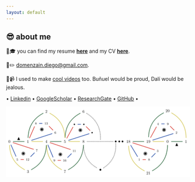 ```yaml
---
layout: default
---
```


## 😎 about me

📝🎓 you can find my resume **[here](./resume.pdf)** and my CV **[here](./diego-cv.pdf)**.

📧✏️ domenzain.diego@gmail.com.

🎨📹 I used to make [cool videos](https://vimeo.com/muantariclo) too. Buñuel would be proud, Dalí would be jealous.

• [Linkedin](https://www.linkedin.com/in/diego-domenzain-67431171/) • [GoogleScholar](https://scholar.google.com/citations?user=tve8X08AAAAJ&hl) • [ResearchGate](https://www.researchgate.net/profile/Diego_Domenzain) • [GitHub](https://github.com/diegozain/) •

[![](images/quantum-code-.png)](./)
